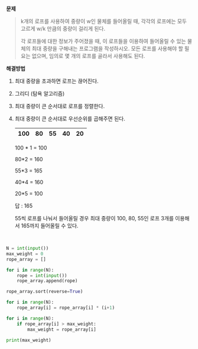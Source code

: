 **문제**

> k개의 로프를 사용하여 중량이 w인 물체를 들어올릴 때, 각각의 로프에는 모두 고르게 w/k 만큼의 중량이 걸리게 된다.
>
> 각 로프들에 대한 정보가 주어졌을 때, 이 로프들을 이용하여 들어올릴 수 있는 물체의 최대 중량을 구해내는 프로그램을 작성하시오. 모든 로프를 사용해야 할 필요는 없으며, 임의로 몇 개의 로프를 골라서 사용해도 된다.

**해결방법**

1. 최대 중량을 초과하면 로프는 끊어진다.

2. 그리디 (탐욕 알고리즘)

3. 최대 중량이 큰 순서대로 로프를 정렬한다.

4. 최대 중량이 큰 순서대로 우선순위를 곱해주면 된다.

   | 100  |  80  |  55  |  40  |  20  |
   | :--: | :--: | :--: | :--: | :--: |

   100 * 1 = 100

   80*2 = 160

   55*3 = 165

   40*4 = 160

   20*5 = 100

   답 : 165

   55씩 로프를 나눠서 들어올릴 경우 최대 중량이 100, 80, 55인 로프 3개를 이용해서 165까지 들어올릴 수 있다.

    </br>

```python
N = int(input())
max_weight = 0
rope_array = []

for i in range(N):
    rope = int(input())
    rope_array.append(rope)

rope_array.sort(reverse=True)

for i in range(N):
    rope_array[i] = rope_array[i] * (i+1)

for i in range(N):
    if rope_array[i] > max_weight:
        max_weight = rope_array[i]

print(max_weight)
```

